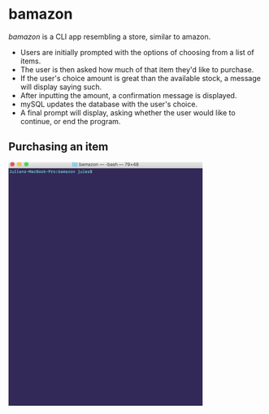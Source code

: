 # bamazon

*bamazon* is a CLI app resembling a store, similar to amazon.
  * Users are initially prompted with the options of choosing from a list of items.
  * The user is then asked how much of that item they'd like to purchase.
  * If the user's choice amount is great than the available stock, a message will display saying such.
  * After inputting the amount, a confirmation message is displayed.
  * mySQL updates the database with the user's choice.
  * A final prompt will display, asking whether the user would like to continue, or end the program.

  ## Purchasing an item

  ![Purchase Item](/gifs/giphy.gif)
